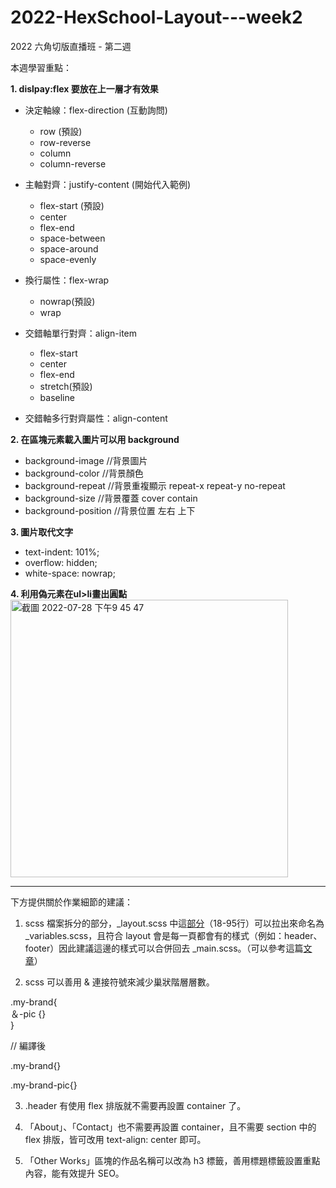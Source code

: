 # 2022-HexSchool-Layout---week2
2022 六角切版直播班 - 第二週

本週學習重點：

<b>1. dislpay:flex 要放在上一層才有效果</b>

  - 決定軸線：flex-direction (互動詢問)
    - row (預設)
    - row-reverse
    - column
    - column-reverse
  
  - 主軸對齊：justify-content (開始代入範例)
    - flex-start (預設)
    - center
    - flex-end
    - space-between
    - space-around
    - space-evenly
  
  - 換行屬性：flex-wrap
    - nowrap(預設)
    - wrap
  
  - 交錯軸單行對齊：align-item
    - flex-start
    - center
    - flex-end
    - stretch(預設)
    - baseline

  - 交錯軸多行對齊屬性：align-content

<b>2. 在區塊元素載入圖片可以用 background</b>
 
  - background-image    //背景圖片 
  - background-color    //背景顏色
  - background-repeat   //背景重複顯示 repeat-x repeat-y no-repeat
  - background-size     //背景覆蓋 cover contain 
  - background-position //背景位置 左右 上下

<b>3. 圖片取代文字</b>
  
  - text-indent: 101%;
  - overflow: hidden;
  - white-space: nowrap;
  
<b>4. 利用偽元素在ul>li畫出圓點</b><br>
<img width="444" alt="截圖 2022-07-28 下午9 45 47" src="https://user-images.githubusercontent.com/106324011/181520865-d103b64e-fb78-4531-8575-0131e74380e1.png">


---------------------------------------------------


下方提供關於作業細節的建議：

1. scss 檔案拆分的部分，_layout.scss 中這<a target="_blank" href="https://github.com/gowanlee/2022-HexSchool-Layout---week2/blob/e79be05f5c067743ae6414de1a34bbd7967de243/scss/_layout.scss#L18-L95">部分</a>（18-95行）可以拉出來命名為 _variables.scss，且符合 layout 會是每一頁都會有的樣式（例如：header、footer）因此建議這邊的樣式可以合併回去 _main.scss。（可以參考這篇<a target="_blank" href="https://ithelp.ithome.com.tw/articles/10275111">文章</a>）

2. scss 可以善用 & 連接符號來減少巢狀階層層數。

<p>.my-brand{<br>
  ＆-pic {}<br>
}</p>

<p>// 編譯後</p>
<p>.my-brand{}</p>
<p>.my-brand-pic{}</p>

3. .header 有使用 flex 排版就不需要再設置 container 了。

4. 「About」、「Contact」也不需要再設置 container，且不需要 section 中的 flex 排版，皆可改用 text-align: center 即可。

5. 「Other Works」區塊的作品名稱可以改為 h3 標籤，善用標題標籤設置重點內容，能有效提升 SEO。

